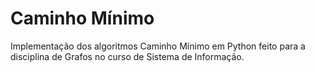 # Caminho Mínimo
Implementação dos algoritmos Caminho Mínimo em Python feito para a disciplina de Grafos no curso de Sistema de Informação.
